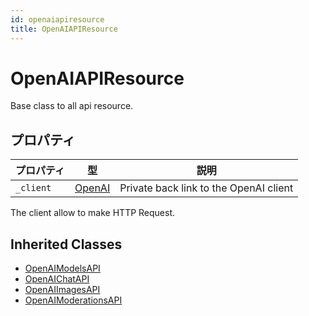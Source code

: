 ```yaml
---
id: openaiapiresource
title: OpenAIAPIResource
---
```


# OpenAIAPIResource

Base class to all api resource.

## プロパティ

| プロパティ     | 型                   | 説明                                     |
| --------- | ------------------- | -------------------------------------- |
| `_client` | [OpenAI](OpenAI.md) | Private back link to the OpenAI client |

The client allow to make HTTP Request.

## Inherited Classes

- [OpenAIModelsAPI](OpenAIModelsAPI.md)
- [OpenAIChatAPI](OpenAIChatAPI.md)
- [OpenAIImagesAPI](OpenAIImagesAPI.md)
- [OpenAIModerationsAPI](OpenAIModerationsAPI.md)
